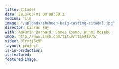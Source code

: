 ```yaml
---
title: Citadel
date: 2013-03-01 00:00:00 Z
medium: film
image: "/uploads/shaheen-baig-casting-citadel.jpg"
director: Ciarán Foy
with: Aneurin Barnard, James Cosmo, Wunmi Mosaku
imdb: http://www.imdb.com/title/tt1641975/
video: 0lrx3j6c9h
layout: project
is-in-production: 
is-featured: 
featured-image: 
---
```


